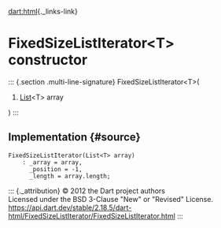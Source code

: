 [dart:html](../../dart-html/dart-html-library){._links-link}

FixedSizeListIterator\<T\> constructor
======================================

::: {.section .multi-line-signature}
FixedSizeListIterator\<T\>(

1.  [List](../../dart-core/list-class)\<T\> array

)
:::

Implementation {#source}
--------------

``` {.language-dart data-language="dart"}
FixedSizeListIterator(List<T> array)
    : _array = array,
      _position = -1,
      _length = array.length;
```

::: {._attribution}
© 2012 the Dart project authors\
Licensed under the BSD 3-Clause \"New\" or \"Revised\" License.\
<https://api.dart.dev/stable/2.18.5/dart-html/FixedSizeListIterator/FixedSizeListIterator.html>
:::
